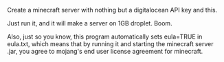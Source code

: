 Create a minecraft server with nothing but a digitalocean API key and this.

Just run it, and it will make a server on 1GB droplet. Boom.

Also, just so you know, this program automatically sets eula=TRUE in eula.txt, which means that by running it
and starting the minecraft server .jar, you agree to mojang's end user license agreement for minecraft.